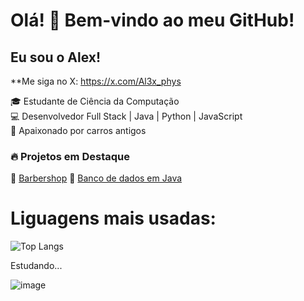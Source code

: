 # Olá! 👋 Bem-vindo ao meu GitHub!

## Eu sou o Alex! 
**Me siga no X: https://x.com/Al3x_phys

🎓 Estudante de Ciência da Computação  
💻 Desenvolvedor Full Stack | Java | Python | JavaScript  
🚗 Apaixonado por carros antigos  

### 🔥 Projetos em Destaque
📌 [Barbershop](https://github.com/alex-gsone/BarberShop?tab=readme-ov-file#barbershop)
🚀 [Banco de dados em Java](https://github.com/alex-gsone/BancoDeDadosEmJava)

# Liguagens mais usadas:
![Top Langs](https://github-readme-stats-git-masterrstaa-rickstaa.vercel.app/api/top-langs/?username=alex-gsone&layout=compact&bg_color=000&border_color=30A3DC&title_color=E94D5F&text_color=FFF)



Estudando... 

![image](https://github.com/user-attachments/assets/2ba5ad39-5aa5-4e00-9c3a-4f7ff216f4ef)

